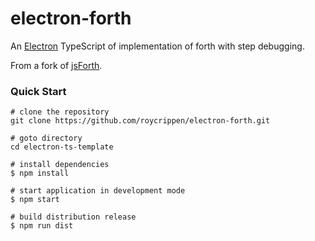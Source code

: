 # electron-forth

An [Electron](https://electronjs.org) TypeScript of implementation of forth with step debugging.

From a fork of [jsForth](https://github.com/brendanator/jsForth).


### Quick Start

```
# clone the repository
git clone https://github.com/roycrippen/electron-forth.git

# goto directory
cd electron-ts-template

# install dependencies
$ npm install

# start application in development mode
$ npm start 

# build distribution release
$ npm run dist
```
